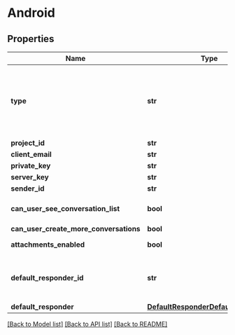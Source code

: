# Android

## Properties
Name | Type | Description | Notes
------------ | ------------- | ------------- | -------------
**type** | **str** | &lt;aside class&#x3D;\&quot;notice\&quot;&gt;&lt;strong&gt;Note:&lt;/strong&gt; Firebase Cloud Messaging has deprecated its legacy APIs for HTTP and XMPP. Legacy credentials &lt;code&gt;serverKey&lt;/code&gt; and &lt;code&gt;senderId&lt;/code&gt; will stop working as of June 2024 and must be replaced with OAuth 2.0 access token based credentials.&lt;/aside&gt;  To configure an android integration, first visit the [Firebase Console](https://console.firebase.google.com/).  Generate a private key from the Service accounts tab in the settings.  Copy the &#x60;project_id&#x60;, &#x60;client_email&#x60; and &#x60;private_key&#x60; from the generated JSON file and call the create integrations endpoint with this data.  | [optional] [default to 'android']
**project_id** | **str** | Your project ID from your generated private key file. | [optional] 
**client_email** | **str** | Your client email from your generated private key file. | [optional] 
**private_key** | **str** | Your private key from your generated private key file. | [optional] 
**server_key** | **str** | Your server key from the fcm console. | [optional] 
**sender_id** | **str** | Your sender id from the fcm console. | [optional] 
**can_user_see_conversation_list** | **bool** | Allows users to view their list of conversations. By default, the list of conversations will be visible. *This setting only applies to apps where &#x60;settings.multiConvoEnabled&#x60; is set to &#x60;true&#x60;*.  | [optional] 
**can_user_create_more_conversations** | **bool** | Allows users to create more than one conversation on the android integration. | [optional] 
**attachments_enabled** | **bool** | Allows users to send attachments. By default, the setting is set to true. This setting can only be configured in Zendesk Admin Center.  | [optional] [readonly] 
**default_responder_id** | **str** | The default responder ID for the integration. This is the ID of the responder that will be used to send messages to the user. For more information, refer to the &lt;a href&#x3D;\&quot;https://developer.zendesk.com/documentation/conversations/messaging-platform/programmable-conversations/switchboard/#default-integration-assignment\&quot;&gt;Switchboard guide&lt;/a&gt;.  | [optional] 
**default_responder** | [**DefaultResponderDefaultResponder**](DefaultResponderDefaultResponder.md) |  | [optional] 

[[Back to Model list]](../README.md#documentation-for-models) [[Back to API list]](../README.md#documentation-for-api-endpoints) [[Back to README]](../README.md)


